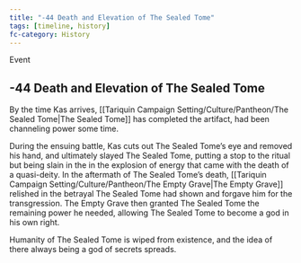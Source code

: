 ```yaml
---
title: "-44 Death and Elevation of The Sealed Tome"
tags: [timeline, history]
fc-category: History
---
```

<span class='ob-timelines'
	data-date='-44 Death and Elevation of The Sealed Tome'
	data-title='History'
	data-class='orange'>Event</span>
## -44 Death and Elevation of The Sealed Tome
By the time Kas arrives, [[Tariquin Campaign Setting/Culture/Pantheon/The Sealed Tome|The Sealed Tome]] has completed the artifact, had been channeling power some time.

During the ensuing battle, Kas cuts out The Sealed Tome’s eye and removed his hand, and ultimately slayed The Sealed Tome, putting a stop to the ritual but being slain in the in the explosion of energy that came with the death of a quasi-deity. In the aftermath of The Sealed Tome’s death, [[Tariquin Campaign Setting/Culture/Pantheon/The Empty Grave|The Empty Grave]] relished in the betrayal The Sealed Tome had shown and forgave him for the transgression. The Empty Grave then granted The Sealed Tome the remaining power he needed, allowing The Sealed Tome to become a god in his own right.

Humanity of The Sealed Tome is wiped from existence, and the idea of there always being a god of secrets spreads.

